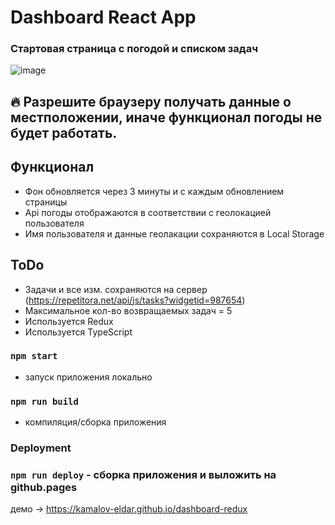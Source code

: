 # Dashboard React App

### Стартовая страница с погодой и списком задач

![image](https://github.com/kamalov-eldar/dashboard-ts/blob/master/src/img/to-do.jpg)

## :fire: Разрешите браузеру получать данные о местположении, иначе функционал погоды не будет работать.

## Функционал

- Фон обновляется через 3 минуты и с каждым обновлением страницы
- Api погоды отображаются в соответствии с геолокацией пользователя
- Имя пользователя и данные геолакации сохраняются в Local Storage

## ToDo

- Задачи и все изм. сохраняются на сервер (https://repetitora.net/api/js/tasks?widgetid=987654)
- Максимальное кол-во возвращаемых задач = 5
- Используется Redux
- Используется TypeScript

### `npm start`

- запуск приложения локально

### `npm run build`

- компиляция/сборка приложения

### Deployment

### `npm run deploy` - сборка приложения и выложить на github.pages

демо -> https://kamalov-eldar.github.io/dashboard-redux
